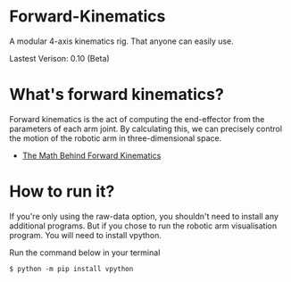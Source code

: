 # Forward-Kinematics 

A modular 4-axis kinematics rig. That anyone can easily use.

Lastest Verison: 0.10 (Beta)

# What's forward kinematics?

Forward kinematics is the act of computing the end-effector from the parameters of each arm joint. By calculating this, we can precisely control the motion of the robotic arm in three-dimensional space.

- [The Math Behind Forward Kinematics](https://github.com/WilliamTheDev/Foward-Kinematics/blob/main/Math.md)

# How to run it?

If you're only using the raw-data option, you shouldn't need to install any additional programs. But if you chose to run the robotic arm visualisation program. You will need to install vpython. 

Run the command below in your terminal

    $ python -m pip install vpython